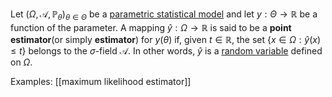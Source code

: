 Let $(\Omega, \mathcal{A}, \mathbb{P}_\theta)_{\theta \in \Theta}$ be a [parametric statistical model](statistical%20model.md) and let $y:\Theta \rightarrow \mathbb{R}$ be a function of the parameter. A mapping $\hat{y}:\Omega \rightarrow \mathbb{R}$ is said to be a **point estimator**(or simply **estimator**) for $y(\theta)$ if, given $t \in \mathbb{R}$, the set $\{x \in \Omega:\hat{y}(x) \leq t\}$ belongs to the $\sigma$-field $\mathcal{A}$. In other words, $\hat{y}$ is a [random variable](random%20variable.md) defined on $\Omega$.

Examples:
[[maximum likelihood estimator]]